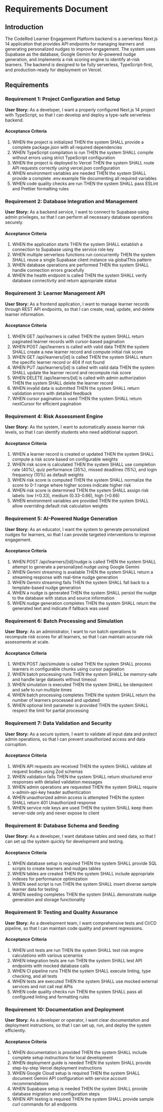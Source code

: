 # Requirements Document

## Introduction

The CodeRed Learner Engagement Platform backend is a serverless Next.js 14 application that provides API endpoints for managing learners and generating personalized nudges to improve engagement. The system uses Supabase as the database, Google Gemini for AI-powered nudge generation, and implements a risk scoring engine to identify at-risk learners. The backend is designed to be fully serverless, TypeScript-first, and production-ready for deployment on Vercel.

## Requirements

### Requirement 1: Project Configuration and Setup

**User Story:** As a developer, I want a properly configured Next.js 14 project with TypeScript, so that I can develop and deploy a type-safe serverless backend.

#### Acceptance Criteria

1. WHEN the project is initialized THEN the system SHALL provide a complete package.json with all required dependencies
2. WHEN TypeScript compilation is run THEN the system SHALL compile without errors using strict TypeScript configuration
3. WHEN the project is deployed to Vercel THEN the system SHALL route API requests correctly using vercel.json configuration
4. WHEN environment variables are needed THEN the system SHALL provide a complete .env.example file documenting all required variables
5. WHEN code quality checks are run THEN the system SHALL pass ESLint and Prettier formatting rules

### Requirement 2: Database Integration and Management

**User Story:** As a backend service, I want to connect to Supabase using admin privileges, so that I can perform all necessary database operations securely.

#### Acceptance Criteria

1. WHEN the application starts THEN the system SHALL establish a connection to Supabase using the service role key
2. WHEN multiple serverless functions run concurrently THEN the system SHALL reuse a single Supabase client instance via globalThis pattern
3. WHEN database operations are performed THEN the system SHALL handle connection errors gracefully
4. WHEN the health endpoint is called THEN the system SHALL verify database connectivity and return appropriate status

### Requirement 3: Learner Management API

**User Story:** As a frontend application, I want to manage learner records through REST API endpoints, so that I can create, read, update, and delete learner information.

#### Acceptance Criteria

1. WHEN GET /api/learners is called THEN the system SHALL return paginated learner records with cursor-based pagination
2. WHEN POST /api/learners is called with valid data THEN the system SHALL create a new learner record and compute initial risk score
3. WHEN GET /api/learners/[id] is called THEN the system SHALL return the specific learner record or 404 if not found
4. WHEN PUT /api/learners/[id] is called with valid data THEN the system SHALL update the learner record and recompute risk score
5. WHEN DELETE /api/learners/[id] is called with admin authorization THEN the system SHALL delete the learner record
6. WHEN invalid data is submitted THEN the system SHALL return validation errors with detailed feedback
7. WHEN cursor pagination is used THEN the system SHALL return nextCursor for efficient pagination

### Requirement 4: Risk Assessment Engine

**User Story:** As the system, I want to automatically assess learner risk levels, so that I can identify students who need additional support.

#### Acceptance Criteria

1. WHEN a learner record is created or updated THEN the system SHALL compute a risk score based on configurable weights
2. WHEN risk score is calculated THEN the system SHALL use completion rate (40%), quiz performance (35%), missed deadlines (15%), and login frequency (10%) as default weights
3. WHEN risk score is computed THEN the system SHALL normalize the score to 0-1 range where higher scores indicate higher risk
4. WHEN risk score is determined THEN the system SHALL assign risk labels: low (<0.33), medium (0.33-0.66), high (>0.66)
5. WHEN environment variables are provided THEN the system SHALL allow overriding default risk calculation weights

### Requirement 5: AI-Powered Nudge Generation

**User Story:** As an educator, I want the system to generate personalized nudges for learners, so that I can provide targeted interventions to improve engagement.

#### Acceptance Criteria

1. WHEN POST /api/learners/[id]/nudge is called THEN the system SHALL attempt to generate a personalized nudge using Google Gemini
2. WHEN Gemini streaming is available THEN the system SHALL return a streaming response with real-time nudge generation
3. WHEN Gemini streaming fails THEN the system SHALL fall back to a template-based nudge generation
4. WHEN a nudge is generated THEN the system SHALL persist the nudge to the database with status and source information
5. WHEN nudge generation completes THEN the system SHALL return the generated text and indicate if fallback was used

### Requirement 6: Batch Processing and Simulation

**User Story:** As an administrator, I want to run batch operations to recompute risk scores for all learners, so that I can maintain accurate risk assessments at scale.

#### Acceptance Criteria

1. WHEN POST /api/simulate is called THEN the system SHALL process learners in configurable chunks using cursor pagination
2. WHEN batch processing runs THEN the system SHALL be memory-safe and handle large datasets without timeout
3. WHEN simulation is executed THEN the system SHALL be idempotent and safe to run multiple times
4. WHEN batch processing completes THEN the system SHALL return the number of learners processed and updated
5. WHEN optional limit parameter is provided THEN the system SHALL respect the limit for partial processing

### Requirement 7: Data Validation and Security

**User Story:** As a secure system, I want to validate all input data and protect admin operations, so that I can prevent unauthorized access and data corruption.

#### Acceptance Criteria

1. WHEN API requests are received THEN the system SHALL validate all request bodies using Zod schemas
2. WHEN validation fails THEN the system SHALL return structured error responses with detailed validation messages
3. WHEN admin operations are requested THEN the system SHALL require x-admin-api-key header authentication
4. WHEN unauthorized admin access is attempted THEN the system SHALL return 401 Unauthorized response
5. WHEN service role keys are used THEN the system SHALL keep them server-side only and never expose to client

### Requirement 8: Database Schema and Seeding

**User Story:** As a developer, I want database tables and seed data, so that I can set up the system quickly for development and testing.

#### Acceptance Criteria

1. WHEN database setup is required THEN the system SHALL provide SQL scripts to create learners and nudges tables
2. WHEN tables are created THEN the system SHALL include appropriate indexes for performance optimization
3. WHEN seed script is run THEN the system SHALL insert diverse sample learner data for testing
4. WHEN seeding completes THEN the system SHALL demonstrate nudge generation and storage functionality

### Requirement 9: Testing and Quality Assurance

**User Story:** As a development team, I want comprehensive tests and CI/CD pipeline, so that I can maintain code quality and prevent regressions.

#### Acceptance Criteria

1. WHEN unit tests are run THEN the system SHALL test risk engine calculations with various scenarios
2. WHEN integration tests are run THEN the system SHALL test API endpoints with mocked database calls
3. WHEN CI pipeline runs THEN the system SHALL execute linting, type checking, and all tests
4. WHEN tests are executed THEN the system SHALL use mocked external services and not call real APIs
5. WHEN code quality checks run THEN the system SHALL pass all configured linting and formatting rules

### Requirement 10: Documentation and Deployment

**User Story:** As a developer or operator, I want clear documentation and deployment instructions, so that I can set up, run, and deploy the system efficiently.

#### Acceptance Criteria

1. WHEN documentation is provided THEN the system SHALL include complete setup instructions for local development
2. WHEN deployment guide is needed THEN the system SHALL provide step-by-step Vercel deployment instructions
3. WHEN Google Cloud setup is required THEN the system SHALL document Gemini API configuration with service account recommendations
4. WHEN Supabase setup is needed THEN the system SHALL provide database migration and configuration steps
5. WHEN API testing is required THEN the system SHALL provide sample curl commands for all endpoints